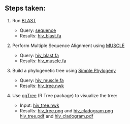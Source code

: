 ## Steps taken: </br>

1. Run [BLAST](https://blast.ncbi.nlm.nih.gov/Blast.cgi) </br>
   - Query: [sequence](https://www.ncbi.nlm.nih.gov/nuccore/AF033819.3?report=fasta) </br>
   - Results: [hiv_blast.fa](./hiv_blast.fa)

  
2. Perform Multiple Sequence Alignment using [MUSCLE](https://www.ebi.ac.uk/Tools/msa/muscle/) </br>
   - Query: [hiv_blast.fa](./hiv_blast.fa) </br>
   - Results: [hiv_muscle.fa](./hiv_muscle.fa)
   
   
3. Build a phylogenetic tree using [Simple Phylogeny](https://www.ebi.ac.uk/Tools/phylogeny/simple_phylogeny/) </br>
   - Query: [hiv_muscle.fa](./hiv_muscle.fa) </br>
   - Results: [hiv_tree.nwk](./hiv_tree.nwk)
   

4. Use [ggTree](./phyl_trees.R) (R Tree package) to visualize the tree: </br>
   -  Input: [hiv_tree.nwk](./hiv_tree.nwk) </br>
   -  Results: [hiv_tree.png](./hiv_tree.png) and [hiv_cladogram.png](./hiv_cladogram.png) </br>
               [hiv_tree.pdf](./hiv_tree.pdf) and [hiv_cladogram.pdf](./hiv_cladogram.pdf)
               
   
   
   
   
